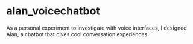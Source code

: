 # alan_voicechatbot
As a personal experiment to investigate with voice interfaces, I designed Alan, a chatbot that gives cool conversation experiences
